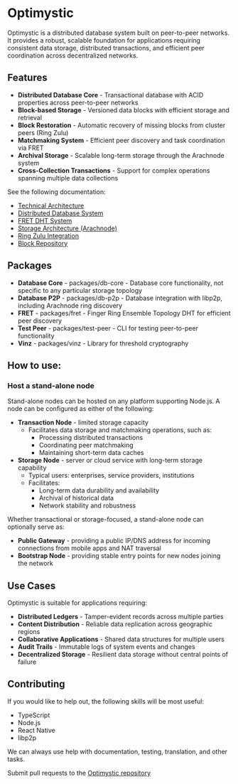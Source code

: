 # Optimystic

Optimystic is a distributed database system built on peer-to-peer networks. It provides a robust, scalable foundation for applications requiring consistent data storage, distributed transactions, and efficient peer coordination across decentralized networks.

## Features

* **Distributed Database Core** - Transactional database with ACID properties across peer-to-peer networks
* **Block-based Storage** - Versioned data blocks with efficient storage and retrieval
* **Block Restoration** - Automatic recovery of missing blocks from cluster peers (Ring Zulu)
* **Matchmaking System** - Efficient peer discovery and task coordination via FRET
* **Archival Storage** - Scalable long-term storage through the Arachnode system
* **Cross-Collection Transactions** - Support for complex operations spanning multiple data collections

See the following documentation:

* [Technical Architecture](docs/architecture.md)
* [Distributed Database System](docs/optimystic.md)
* [FRET DHT System](docs/fret.md)
* [Storage Architecture (Arachnode)](docs/arachnode.md)
* [Ring Zulu Integration](docs/ring-zulu-integration.md)
* [Block Repository](docs/repository.md)

## Packages

* **Database Core** - packages/db-core - Database core functionality, not specific to any particular storage topology
* **Database P2P** - packages/db-p2p - Database integration with libp2p, including Arachnode ring discovery
* **FRET** - packages/fret - Finger Ring Ensemble Topology DHT for efficient peer discovery
* **Test Peer** - packages/test-peer - CLI for testing peer-to-peer functionality
* **Vinz** - packages/vinz - Library for threshold cryptography

## How to use:

### Host a stand-alone node

Stand-alone nodes can be hosted on any platform supporting Node.js. A node can be configured as either of the following:

  * **Transaction Node** - limited storage capacity
    * Facilitates data storage and matchmaking operations, such as:
      * Processing distributed transactions
      * Coordinating peer matchmaking
      * Maintaining short-term data caches
  * **Storage Node** - server or cloud service with long-term storage capability
    * Typical users: enterprises, service providers, institutions
    * Facilitates:
      * Long-term data durability and availability
      * Archival of historical data
      * Network stability and robustness

Whether transactional or storage-focused, a stand-alone node can optionally serve as:
  * **Public Gateway** - providing a public IP/DNS address for incoming connections from mobile apps and NAT traversal
  * **Bootstrap Node** - providing stable entry points for new nodes joining the network

## Use Cases

Optimystic is suitable for applications requiring:
* **Distributed Ledgers** - Tamper-evident records across multiple parties
* **Content Distribution** - Reliable data replication across geographic regions  
* **Collaborative Applications** - Shared data structures for multiple users
* **Audit Trails** - Immutable logs of system events and changes
* **Decentralized Storage** - Resilient data storage without central points of failure

## Contributing

If you would like to help out, the following skills will be most useful:

* TypeScript
* Node.js
* React Native
* libp2p

We can always use help with documentation, testing, translation, and other tasks.

Submit pull requests to the [Optimystic repository](https://github.com/gotchoices/optimystic)
